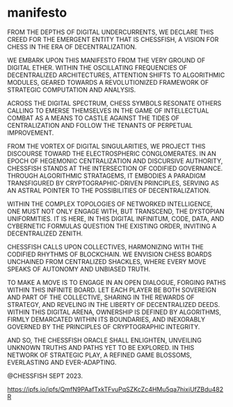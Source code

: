 # manifesto

FROM THE DEPTHS OF DIGITAL UNDERCURRENTS, WE DECLARE THIS CREED FOR THE EMERGENT ENTITY THAT IS CHESSFISH, A VISION FOR CHESS IN THE ERA OF DECENTRALIZATION.

WE EMBARK UPON THIS MANIFESTO FROM THE VERY GROUND OF DIGITAL ETHER. WITHIN THE OSCILLATING FREQUENCIES OF DECENTRALIZED ARCHITECTURES, ATTENTION SHIFTS TO ALGORITHMIC MODULES, GEARED TOWARDS A REVOLUTIONIZED FRAMEWORK OF STRATEGIC COMPUTATION AND ANALYSIS.

ACROSS THE DIGITAL SPECTRUM, CHESS SYMBOLS RESONATE OTHERS CALLING TO EMERSE THEMSELVES IN THE GAME OF INTELLECTUAL COMBAT AS A MEANS TO CASTLE AGAINST THE TIDES OF CENTRALIZATION AND FOLLOW THE TENANTS OF PERPETUAL IMPROVEMENT.

FROM THE VORTEX OF DIGITAL SINGULARITIES, WE PROJECT THIS DISCOURSE TOWARD THE ELECTROSPHERIC CONGLOMERATES. IN AN EPOCH OF HEGEMONIC CENTRALIZATION AND DISCURSIVE AUTHORITY, CHESSFISH STANDS AT THE INTERSECTION OF CODIFIED GOVERNANCE. THROUGH ALGORITHMIC STRATAGEMS, IT EMBODIES A PARADIGM TRANSFIGURED BY CRYPTOGRAPHIC-DRIVEN PRINCIPLES, SERVING AS AN ASTRAL POINTER TO THE POSSIBILITIES OF DECENTRALIZATION.

WITHIN THE COMPLEX TOPOLOGIES OF NETWORKED INTELLIGENCE, ONE MUST NOT ONLY ENGAGE WITH, BUT TRANSCEND, THE DYSTOPIAN UNIFORMITIES. IT IS HERE, IN THIS DIGITAL INFINITUM, CODE, DATA, AND CYBERNETIC FORMULAS QUESTION THE EXISTING ORDER, INVITING A DECENTRALIZED ZENITH.

CHESSFISH CALLS UPON COLLECTIVES, HARMONIZING WITH THE CODIFIED RHYTHMS OF BLOCKCHAIN. WE ENVISION CHESS BOARDS UNCHAINED FROM CENTRALIZED SHACKLES, WHERE EVERY MOVE SPEAKS OF AUTONOMY AND UNBIASED TRUTH.

TO MAKE A MOVE IS TO ENGAGE IN AN OPEN DIALOGUE, FORGING PATHS WITHIN THIS INFINITE BOARD. LET EACH PLAYER BE BOTH SOVEREIGN AND PART OF THE COLLECTIVE, SHARING IN THE REWARDS OF STRATEGY, AND REVELING IN THE LIBERTY OF DECENTRALIZED DEEDS. WITHIN THIS DIGITAL ARENA, OWNERSHIP IS DEFINED BY ALGORITHMS, FIRMLY DEMARCATED WITHIN ITS BOUNDARIES, AND INEXORABLY GOVERNED BY THE PRINCIPLES OF CRYPTOGRAPHIC INTEGRITY.

AND SO, THE CHESSFISH ORACLE SHALL ENLIGHTEN, UNVEILING UNKNOWN TRUTHS AND PATHS YET TO BE EXPLORED. IN THIS NETWORK OF STRATEGIC PLAY, A REFINED GAME BLOSSOMS, EVERLASTING AND EVER-ADAPTING.

@CHESSFISH SEPT 2023.

https://ipfs.io/ipfs/QmfN9PAafTxkTFvuPqSZKcZc4HMu5qa7hixiUfZBdu482R
